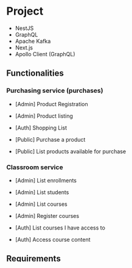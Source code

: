 # Project

- NestJS
- GraphQL
- Apache Kafka
- Next.js
- Apollo Client (GraphQL)

## Functionalities

### Purchasing service (purchases)

- [Admin] Product Registration
- [Admin] Product listing

- [Auth] Shopping List

- [Public] Purchase a product
- [Public] List products available for purchase

### Classroom service

- [Admin] List enrollments
- [Admin] List students
- [Admin] List courses
- [Admin] Register courses

- [Auth] List courses I have access to
- [Auth] Access course content

## Requirements

- Docker
- Docker-compose

### Start Docker

```bash
# Docker
$ docker-compose up -d
$ npx prisma migrate dev
$ npx prisma generate
```

### Start projects

```bash
# Docker
$ cd purchase && npm i && npm run start
$ cd ..
$ cd classroom && npm i && npm run start
$ cd ..
$ cd gateway && npm i && npm run start
```

### Endpoints

API-Gateway http://localhost:3333
API-Purchase http://localhost:3334
API-Classroom http://localhost:3335

### Terminate Docker

```bash
# Docker
$ docker-compose down
```
